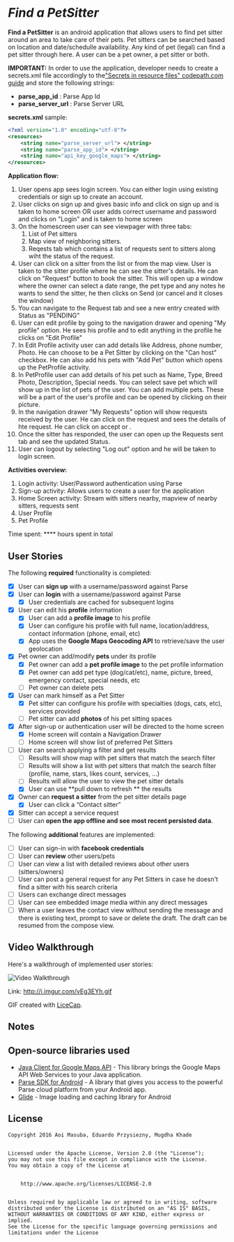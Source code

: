 # *Find a PetSitter*


**Find a PetSitter** is an android application that allows users to find pet sitter around an area to take care of their pets. Pet sitters can be searched based on location and date/schedulle availability. Any kind of pet (legal) can find a pet sitter through here. A user can be a pet owner, a pet sitter or both.

**IMPORTANT:**
In order to use the application, developer needs to create a secrets.xml file accordingly to the["Secrets in resource files" codepath.com guide](http://guides.codepath.com/android/Storing-Secret-Keys-in-Android#secrets-in-resource-files) and store the following strings:

* **parse_app_id** : Parse App Id
* **parse_server_url** : Parse Server URL

**secrets.xml** sample:

```xml
<?xml version="1.0" encoding="utf-8"?>
<resources>
    <string name="parse_server_url"> </string>
    <string name="parse_app_id"> </string>
    <string name="api_key_google_maps"> </string>
</resources>
```


**Application flow:**
1. User opens app sees login screen. You can either login using existing credentials or sign up to create an account. 
2. User clicks on sign up and gives basic info and click on sign up and is taken to home screen OR user adds correct username and password and clicks on "Login" and is taken to home screen
3. On the homescreen user can see viewpager with three tabs: 
    1. List of Pet sitters 
    2. Map view of neighboring sitters. 
    3. Reqests tab which contains a list of requests sent to sitters along wiht the status of the request.
4. User can click on a sitter from the list or from the map view. User is taken to the sitter profile where he can see the sitter's details. He can click on "Request" button to book the sitter. This will open up a window where the owner can select a date range, the pet type and any notes he wants to send the sitter, he then clicks on Send (or cancel and it closes the window)
5. You can navigate to the Request tab and see a new entry created with Status as "PENDING"
6. User can edit profile by going to the navigation drawer and opening "My profile" option. He sees his profile and to edit anything in the profile he clicks on "Edit Profile"
7. In Edit Profile activity user can add details like Address, phone number, Photo. He can choose to be a Pet Sitter by clicking on the "Can host" checkbox. He can also add his pets with "Add Pet" button which opens up the PetProfile activity.
8. In PetProfile user can add details of his pet such as Name, Type, Breed Photo, Description, Special needs. You can select save pet which will show up in the list of pets of the user. You can add multiple pets. These will be a part of the user's profile and can be opened by clicking on their picture.
9. In the navigation drawer "My Requests" option will show requests received by the user. He can click on the request and sees the details of hte request. He can click on accept or .
10. Once the sitter has responded, the user can open up the Requests sent tab and see the updated Status.
11. User can logout by selecting "Log out" option and he will be taken to login screen.



**Activities overview:**
1. Login activity: User/Password authentication using Parse
2. Sign-up activity: Allows users to create a user for the application
3. Home Screen activity: Stream with sitters nearby, mapview of nearby sitters, requests sent
4. User Profile
5. Pet Profile
  
 
Time spent: **** hours spent in total

## User Stories

The following **required** functionality is completed:

* [x] User can **sign up** with a username/password against Parse
* [x] User can **login** with a username/password against Parse
  * [x] User credentials are cached for subsequent logins
* [x] User can edit his **profile** information
  * [x] User can add a **profile image** to his profile
  * [x] User can configure his profile with full name, location/address, contact information (phone, email, etc)
  * [x] App uses the **Google Maps Geocoding API** to retrieve/save the user geolocation
* [x] Pet owner can add/modify **pets** under its profile
  * [x] Pet owner can add a **pet profile image** to the pet profile information
  * [x] Pet owner can add pet type (dog/cat/etc), name, picture, breed, emergency contact, special needs, etc
  * [ ] Pet owner can delete pets
* [x] User can mark himself as a Pet Sitter
  * [x] Pet sitter can configure his profile with specialties (dogs, cats, etc), services provided
  * [ ] Pet sitter can add **photos** of his pet sitting spaces
* [x] After sign-up or authentication user will be directed to the home screen
  * [x] Home screen will contain a Navigation Drawer
  * [ ] Home screen will show list of preferred Pet Sitters
* [ ] User can search applying a filter and get results 
  * [ ] Results will show map with pet sitters that match the search filter
  * [ ] Results will show a list with pet sitters that match the search filter (profile, name, stars, likes count, services, ...)
  * [ ] Results will allow the user to view the pet sitter details
  * [x] User can use **pull down to refresh ** the results
* [x] Owner can **request a sitter** from the pet sitter details page 
  * [x] User can click a “Contact sitter”
* [x] Sitter can accept a service request
* [ ] User can **open the app offline and see most recent persisted data**.

The following **additional** features are implemented:

* [ ] User can sign-in with **facebook credentials**
* [ ] User can **review** other users/pets
* [ ] User can view a list with detailed reviews about other users (sitters/owners)
* [ ] User can post a general request for any Pet Sitters in case he doesn't find a sitter with his search criteria
* [ ] Users can exchange direct messages
* [ ] User can see embedded image media within any direct messages
* [ ] When a user leaves the contact view without sending the message and there is existing text, prompt to save or delete the draft.  The draft can be resumed from the compose view.

## Video Walkthrough

Here's a walkthrough of implemented user stories:

<img src='http://i.imgur.com/vEg3EYh.gif' title='Video Walkthrough' width='' alt='Video Walkthrough' />

Link: http://i.imgur.com/vEg3EYh.gif

GIF created with [LiceCap](http://www.cockos.com/licecap/).

## Notes

## Open-source libraries used

- [Java Client for Google Maps API](https://github.com/googlemaps/google-maps-services-java) - This library brings the Google Maps API Web Services to your Java application.
- [Parse SDK for Android](https://github.com/ParsePlatform/Parse-SDK-Android) - A library that gives you access to the powerful Parse cloud platform from your Android app.
- [Glide](https://github.com/bumptech/glide) - Image loading and caching library for Android

## License


    Copyright 2016 Aoi Masuba, Eduardo Przysiezny, Mugdha Khade


    Licensed under the Apache License, Version 2.0 (the "License");
    you may not use this file except in compliance with the License.
    You may obtain a copy of the License at


        http://www.apache.org/licenses/LICENSE-2.0


    Unless required by applicable law or agreed to in writing, software
    distributed under the License is distributed on an "AS IS" BASIS,
    WITHOUT WARRANTIES OR CONDITIONS OF ANY KIND, either express or implied.
    See the License for the specific language governing permissions and
    limitations under the License